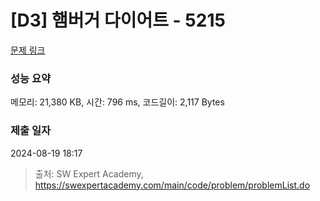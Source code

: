 # [D3] 햄버거 다이어트 - 5215 

[문제 링크](https://swexpertacademy.com/main/code/problem/problemDetail.do?contestProbId=AWT-lPB6dHUDFAVT) 

### 성능 요약

메모리: 21,380 KB, 시간: 796 ms, 코드길이: 2,117 Bytes

### 제출 일자

2024-08-19 18:17



> 출처: SW Expert Academy, https://swexpertacademy.com/main/code/problem/problemList.do